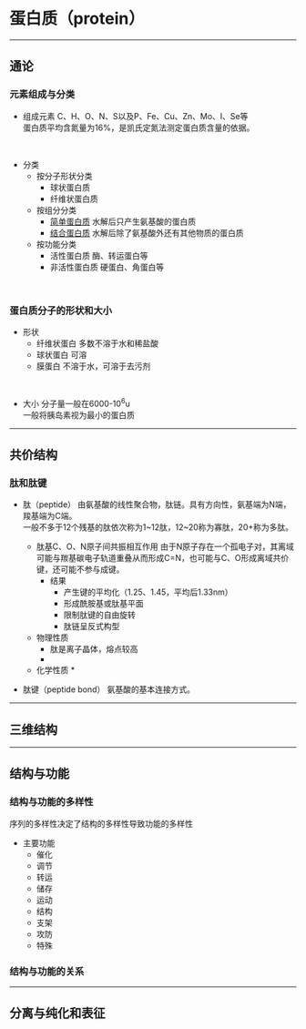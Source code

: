 # 蛋白质（protein）

***

## 通论

### 元素组成与分类

* 组成元素
  C、H、O、N、S以及P、Fe、Cu、Zn、Mo、I、Se等<br>蛋白质平均含氮量为16%，是凯氏定氮法测定蛋白质含量的依据。

<br>

* 分类
  * 按分子形状分类
    * 球状蛋白质
    * 纤维状蛋白质
  * 按组分分类
    * [简单蛋白质](https://test1.jsdelivr.net/gh/sakurakouji-luna/pic@main/bio/BioChemistry/Protein/简单蛋白质.png)
      水解后只产生氨基酸的蛋白质
    * [结合蛋白质](https://test1.jsdelivr.net/gh/sakurakouji-luna/pic@main/bio/BioChemistry/Protein/结合蛋白质.png)
      水解后除了氨基酸外还有其他物质的蛋白质
  * 按功能分类
    * 活性蛋白质
      酶、转运蛋白等
    * 非活性蛋白质
      硬蛋白、角蛋白等
  
<br>

### 蛋白质分子的形状和大小

* 形状
  * 纤维状蛋白
    多数不溶于水和稀盐酸
  * 球状蛋白
    可溶
  * 膜蛋白
    不溶于水，可溶于去污剂

<br>

* 大小
  分子量一般在6000-10<sup>6</sup>u<br>一般将胰岛素视为最小的蛋白质


***

## 共价结构

### 肽和肽键

* 肽（peptide）
  由氨基酸的线性聚合物，肽链。具有方向性，氨基端为N端，羧基端为C端。<br>一般不多于12个残基的肽依次称为1~12肽，12~20称为寡肽，20+称为多肽。
  * 肽基C、O、N原子间共振相互作用
    由于N原子存在一个孤电子对，其离域可能与羰基碳电子轨道重叠从而形成C=N，也可能与C、O形成离域共价键，还可能不参与成键。
    * 结果
      * 产生键的平均化（1.25、1.45，平均后1.33nm）
      * 形成酰胺基或肽基平面
      * 限制肽键的自由旋转
      * 肽链呈反式构型
  * 物理性质
    * 肽是离子晶体，熔点较高
    * 
  * 化学性质
    * 

* 肽键（peptide bond）
  氨基酸的基本连接方式。

***

## 三维结构


***

## 结构与功能

### 结构与功能的多样性

序列的多样性决定了结构的多样性导致功能的多样性
* 主要功能
  * 催化
  * 调节
  * 转运
  * 储存
  * 运动
  * 结构
  * 支架
  * 攻防
  * 特殊

### 结构与功能的关系


***

## 分离与纯化和表征